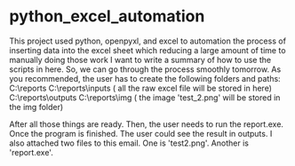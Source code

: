 # python_excel_automation
This project used python, openpyxl, and excel to automation the process of inserting data into the excel sheet which reducing a large amount of time to manually doing those work
I want to write a summary of how to use the scripts in here. So, we can go through the process smoothly tomorrow. As you recommended, the user has to create the following folders and paths:
C:\reports 
C:\reports\inputs ( all the raw excel file will be stored in here)
C:\reports\outputs
C:\reports\img \( the image 'test_2.png' will be stored in the img folder)

After all those things are ready. Then, the user needs to run the report.exe. Once the program is finished. The user could see the result in outputs. I also attached two files to this email. One is 'test2.png'. Another is 'report.exe'. 
